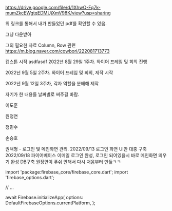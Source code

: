 https://drive.google.com/file/d/1XhwO-Fq7k-mumZkcEWgtqEDMUjXmV98K/view?usp=sharing

위 링크를 통해서 내가 만들었던 pdf를 확인할 수 있음.

그냥 다운받아

그외 필요한 자료
Column, Row 관련
https://m.blog.naver.com/cowbori/222081713773

캡스톤 시작
asdfasdf
2022년 8월 29일 1주차. 와이어 프레임 및 회의 진행

2022년 9월 5일  2주차. 와이어 프레임 및 회의, 제작 시작

2022년 9월 12일 3주차, 각자 역할을 분배해 제작



자기가 한 내용들 날짜별로 써주길 바람.


이도훈


원정연


정민수


손승호


권택형 - 로그인 및 메인화면 관리.
2022/09/13  로그인 화면 UI만 대충 구축
2022/09/18  파이어베이스 이메일 로그인 완성, 로그인 되어있을시 바로 메인화면 띄우기 완성
            DB구축 원정연이 푸쉬 안해서 다시 처음부터 만듦ㅋㅋ 


import 'package:firebase_core/firebase_core.dart';
import 'firebase_options.dart';

// ...

await Firebase.initializeApp(
options: DefaultFirebaseOptions.currentPlatform,
);


